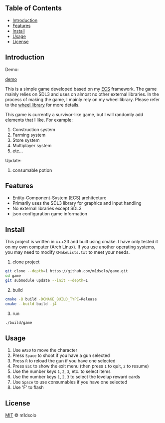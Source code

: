 ## Table of Contents

- [Introduction](#introduction)
- [Features](#features)
- [Install](#install)
- [Usage](#usage)
- [License](#license)

## Introduction

Demo:

[demo](https://github.com/user-attachments/assets/c22e5a91-4854-4831-b469-1eb88cf598ba)

This is a simple game developed based on my [ECS](https://github.com/m1dsolo/wheel/blob/main/include/wheel/ecs.hpp) framework.
The game mainly relies on SDL3 and uses on almost no other external libraries.
In the process of making the game, I mainly rely on my wheel library.
Please refer to the [wheel library](https://github.com/m1dsolo/wheel) for more details.

This game is currently a survivor-like game, but I will randomly add elements that I like.
For example:
1. Construction system
2. Farming system
3. Store system
4. Multiplayer system
5. etc...

Update:
1. consumable potion

## Features

- Entity-Component-System (ECS) architecture
- Primarily uses the SDL3 library for graphics and input handling
- No external libraries except SDL3
- json configuration game information

## Install

This project is written in c++23 and built using cmake.
I have only tested it on my own computer (Arch Linux).
If you use another operating systems, you may need to modify `CMakeLists.txt` to meet your needs.

1. clone project

```bash
git clone --depth=1 https://github.com/m1dsolo/game.git
cd game
git submodule update --init --depth=1
```

2. build

```bash
cmake -B build -DCMAKE_BUILD_TYPE=Release
cmake --build build -j4
```

3. run

```bash
./build/game
```

## Usage

1. Use `WASD` to move the character
2. Press `Space` to shoot if you have a gun selected
3. Press `R` to reload the gun if you have one selected
4. Press `ESC` to show the exit menu (then press `1` to quit, `2` to resume)
5. Use the number keys `1`, `2`, `3`, etc. to select items
6. Use the number keys `1`, `2`, `3` to select the levelup reward cards
7. Use `Space` to use consumables if you have one selected
8. Use 'F' to flash

## License

[MIT](LICENSE) © m1dsolo
